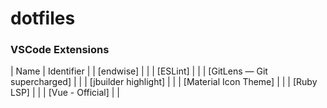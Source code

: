 dotfiles
========


### VSCode Extensions
| Name | Identifier |
| [endwise] | |
| [ESLint] | |
| [GitLens — Git supercharged] | |
| [jbuilder highlight] | |
| [Material Icon Theme] | |
| [Ruby LSP] | |
| [Vue - Official] | |
